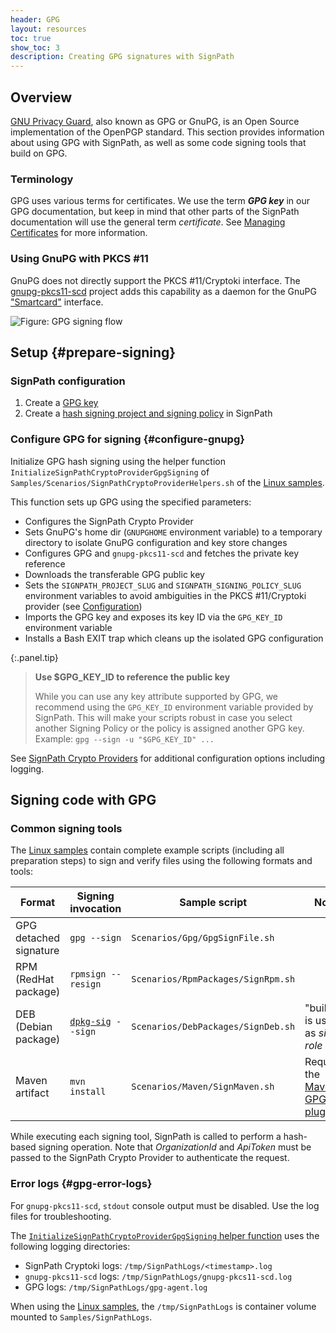 ```yaml
---
header: GPG
layout: resources
toc: true
show_toc: 3
description: Creating GPG signatures with SignPath
---
```


## Overview

[GNU Privacy Guard](https://gnupg.org/), also known as GPG or GnuPG, is an Open Source implementation of the OpenPGP standard. This section provides information about using GPG with SignPath, as well as some code signing tools that build on GPG.

### Terminology

GPG uses various terms for certificates. We use the term **_GPG key_** in our GPG documentation, but keep in mind that other parts of the SignPath documentation will use the general term _certificate_. See [Managing Certificates](/managing-certificates#certificate-types) for more information.

### Using GnuPG with PKCS #11

GnuPG does not directly support the PKCS #11/Cryptoki interface. The [gnupg-pkcs11-scd](https://github.com/alonbl/gnupg-pkcs11-scd/) project adds this capability as a daemon for the GnuPG ["Smartcard"](https://wiki.gnupg.org/SmartCard) interface.

![Figure: GPG signing flow](/assets/img/resources/crypto-providers/gpg-signing-flow.svg)

## Setup {#prepare-signing}

### SignPath configuration

1. Create a [GPG key](/managing-certificates)
2. Create a [hash signing project and signing policy](/crypto-providers/#signpath-project-configuration) in SignPath

### Configure GPG for signing {#configure-gnupg}

Initialize GPG hash signing using the helper function `InitializeSignPathCryptoProviderGpgSigning` of `Samples/Scenarios/SignPathCryptoProviderHelpers.sh` of the [Linux samples].

This function sets up GPG using the specified parameters:
  * Configures the SignPath Crypto Provider
  * Sets GnuPG's home dir (`GNUPGHOME` environment variable) to a temporary directory to isolate GnuPG configuration and key store changes
  * Configures GPG and `gnupg-pkcs11-scd` and fetches the private key reference
  * Downloads the transferable GPG public key 
  * Sets the `SIGNPATH_PROJECT_SLUG` and `SIGNPATH_SIGNING_POLICY_SLUG` environment variables to avoid ambiguities in the PKCS #11/Cryptoki provider (see [Configuration](index/#crypto-provider-config-values-project-signingpolicy))
  * Imports the GPG key and exposes its key ID via the `GPG_KEY_ID` environment variable
  * Installs a Bash EXIT trap which cleans up the isolated GPG configuration

{:.panel.tip}
> **Use $GPG_KEY_ID to reference the public key**
>
> While you can use any key attribute supported by GPG, we recommend using the `GPG_KEY_ID` environment variable provided by SignPath. This will make your scripts robust in case you select another Signing Policy or the policy is assigned another GPG key. Example: `gpg --sign -u "$GPG_KEY_ID" ...`

See [SignPath Crypto Providers](/crypto-providers/#crypto-provider-configuration) for additional configuration options including logging.

## Signing code with GPG

### Common signing tools

The [Linux samples] contain complete example scripts (including all preparation steps) to sign and verify files using the following formats and tools:

| Format                  | Signing invocation     | Sample script                        | Note
|-------------------------|------------------------|--------------------------------------|---------
| GPG detached signature  | `gpg --sign`           | `Scenarios/Gpg/GpgSignFile.sh`       |
| RPM (RedHat package)    | `rpmsign --resign`     | `Scenarios/RpmPackages/SignRpm.sh`   |
| DEB (Debian package)    | [`dpkg-sig`]` --sign`  | `Scenarios/DebPackages/SignDeb.sh`   | "builder" is used as _sign role_
| Maven artifact          | `mvn install`          | `Scenarios/Maven/SignMaven.sh`       | Requires the [Maven GPG plugin]

While executing each signing tool, SignPath is called to perform a hash-based signing operation. Note that _OrganizationId_ and _ApiToken_ must be passed to the SignPath Crypto Provider to authenticate the request.

### Error logs {#gpg-error-logs}

For `gnupg-pkcs11-scd`, `stdout` console output must be disabled. Use the log files for troubleshooting.

The [`InitializeSignPathCryptoProviderGpgSigning` helper function](/crypto-providers/gpg#configure-gnupg) uses the following logging directories:

* SignPath Cryptoki logs: `/tmp/SignPathLogs/<timestamp>.log`
* `gnupg-pkcs11-scd` logs: `/tmp/SignPathLogs/gnupg-pkcs11-scd.log`
* GPG logs: `/tmp/SignPathLogs/gpg-agent.log`

When using the [Linux samples], the `/tmp/SignPathLogs` is container volume mounted to `Samples/SignPathLogs`.

[Linux samples]: /crypto-providers#linux-docker-samples
[`dpkg-sig`]: https://manpages.debian.org/bullseye/dpkg-sig/dpkg-sig.1.en.html
[Maven GPG plugin]: https://maven.apache.org/plugins/maven-gpg-plugin/